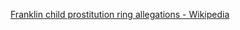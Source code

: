 ﻿[Franklin child prostitution ring allegations - Wikipedia](https://en.wikipedia.org/wiki/Franklin_child_prostitution_ring_allegations)